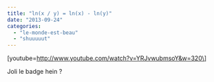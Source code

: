 ```yaml
---
title: "ln(x / y) = ln(x) - ln(y)"
date: "2013-09-24"
categories: 
  - "le-monde-est-beau"
  - "shuuuuut"
---
```


\[youtube=http://www.youtube.com/watch?v=YRJvwubmsoY&w=320\]

  
  
Joli le badge hein ?
